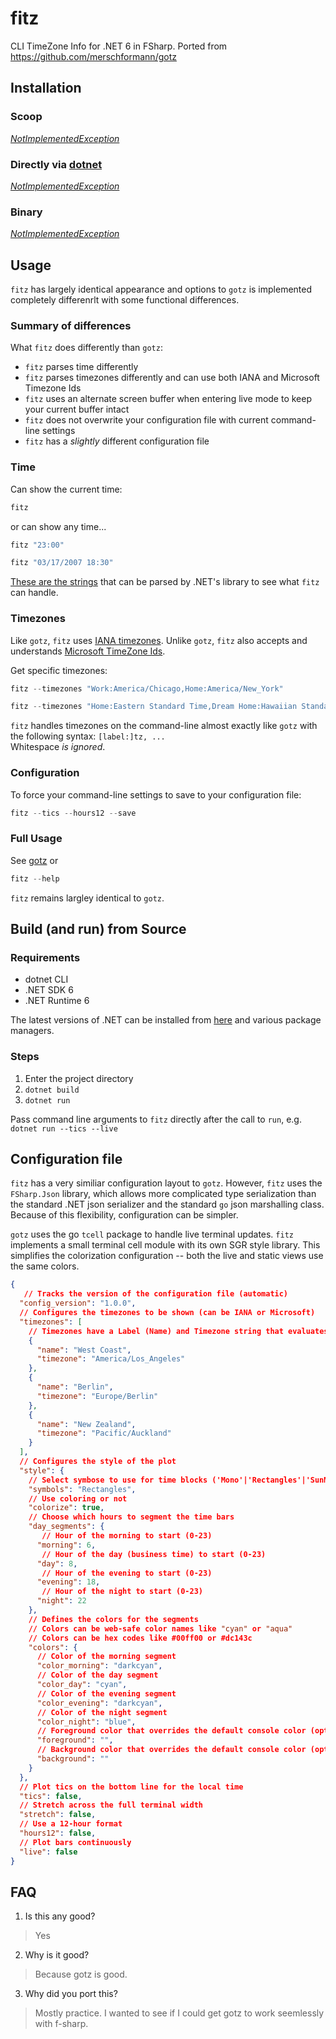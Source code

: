 # fitz
CLI TimeZone Info for .NET 6 in FSharp. Ported from https://github.com/merschformann/gotz

## Installation

### Scoop

[_NotImplementedException_](https://docs.microsoft.com/en-us/dotnet/api/system.notimplementedexception?view=net-6.0)

### Directly via [dotnet](https://docs.microsoft.com/en-us/dotnet/core/tools/global-tools)
 
[_NotImplementedException_](https://docs.microsoft.com/en-us/dotnet/api/system.notimplementedexception?view=net-6.0)

### Binary 

[_NotImplementedException_](https://docs.microsoft.com/en-us/dotnet/api/system.notimplementedexception?view=net-6.0)

## Usage 

`fitz` has largely identical appearance and options to `gotz` is implemented completely differenrlt with some functional differences.

### Summary of differences

What `fitz` does differently than `gotz`:

- `fitz` parses time differently
- `fitz` parses timezones differently and can use both IANA and Microsoft Timezone Ids
- `fitz` uses an alternate screen buffer when entering live mode to keep your current buffer intact
- `fitz` does not overwrite your configuration file with current command-line settings
- `fitz` has a _slightly_ different configuration file

### Time

Can show the current time:

```powershell
fitz
```

or can show any time...
```powershell
fitz "23:00"
```

```powershell
fitz "03/17/2007 18:30"
``` 

[These are the strings](https://docs.microsoft.com/en-us/dotnet/api/system.datetime.parse?view=net-6.0#StringToParse) that can be parsed by .NET's library to see what `fitz` can handle.

### Timezones

Like `gotz`, `fitz` uses [IANA timezones](https://en.wikipedia.org/wiki/List_of_tz_database_time_zones).
Unlike `gotz`, `fitz` also accepts and understands [Microsoft TimeZone Ids](https://docs.microsoft.com/en-us/power-apps/developer/data-platform/time-zone-entities).

Get specific timezones:

```powershell
fitz --timezones "Work:America/Chicago,Home:America/New_York"
```

```powershell
fitz --timezones "Home:Eastern Standard Time,Dream Home:Hawaiian Standard Time"
```

`fitz` handles timezones on the command-line almost exactly like `gotz` with the following syntax: `[label:]tz, ...`  
Whitespace _is ignored_.

### Configuration

To force your command-line settings to save to your configuration file:

```powershell
fitz --tics --hours12 --save
```



### Full Usage

See [gotz](https://github.com/merschformann/gotz) or

```powershell
fitz --help
``` 

`fitz` remains largley identical to `gotz`.

## Build (and run) from Source

### Requirements

- dotnet CLI
- .NET SDK 6
- .NET Runtime 6

The latest versions of .NET can be installed from [here](https://aka.ms/dotnet-core-download) and various package managers.

### Steps

1. Enter the project directory
2. `dotnet build`
3. `dotnet run`

Pass command line arguments to `fitz` directly after the call to `run`, e.g. `dotnet run --tics --live`

## Configuration file

`fitz` has a very similiar configuration layout to `gotz`.
However, `fitz` uses the `FSharp.Json` library, which allows more complicated type serialization than the standard .NET json serializer and the standard `go` json marshalling class.
Because of this flexibility, configuration can be simpler.

`gotz` uses the go `tcell` package to handle live terminal updates.
`fitz` implements a small terminal cell module with its own SGR style library.
This simplifies the colorization configuration -- both the live and static views use the same colors.

```json 
{
   // Tracks the version of the configuration file (automatic)
  "config_version": "1.0.0",
  // Configures the timezones to be shown (can be IANA or Microsoft)
  "timezones": [
    // Timezones have a Label (Name) and Timezone string that evaluates to a timezone id
    {
      "name": "West Coast",
      "timezone": "America/Los_Angeles"
    },
    {
      "name": "Berlin",
      "timezone": "Europe/Berlin"
    },
    {
      "name": "New Zealand",
      "timezone": "Pacific/Auckland"
    }
  ],
  // Configures the style of the plot
  "style": {
    // Select symbose to use for time blocks ('Mono'|'Rectangles'|'SunMoon')
    "symbols": "Rectangles",
    // Use coloring or not
    "colorize": true,
    // Choose which hours to segment the time bars
    "day_segments": {
       // Hour of the morning to start (0-23)
      "morning": 6,
       // Hour of the day (business time) to start (0-23)
      "day": 8,
       // Hour of the evening to start (0-23)
      "evening": 18,
       // Hour of the night to start (0-23)
      "night": 22
    },
    // Defines the colors for the segments
    // Colors can be web-safe color names like "cyan" or "aqua"
    // Colors can be hex codes like #00ff00 or #dc143c
    "colors": {
      // Color of the morning segment
      "color_morning": "darkcyan", 
      // Color of the day segment
      "color_day": "cyan",
      // Color of the evening segment
      "color_evening": "darkcyan",
      // Color of the night segment
      "color_night": "blue",
      // Foreground color that overrides the default console color (optional)
      "foreground": "",
      // Background color that overrides the default console color (optional)
      "background": ""
    }
  },
  // Plot tics on the bottom line for the local time
  "tics": false,
  // Stretch across the full terminal width
  "stretch": false,
  // Use a 12-hour format
  "hours12": false,
  // Plot bars continuously
  "live": false
}
```

## FAQ 

1. Is this any good?

> Yes

2. Why is it good? 

> Because gotz is good.

3. Why did you port this? 

> Mostly practice. I wanted to see if I could get gotz to work seemlessly with f-sharp.






